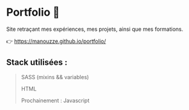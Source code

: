 # Portfolio 📖

Site retraçant mes expériences, mes projets, ainsi que mes formations.

👉  https://manouzze.github.io/portfolio/

## Stack utilisées :
> SASS (mixins && variables)
>
> HTML
>
> Prochainement : Javascript 
